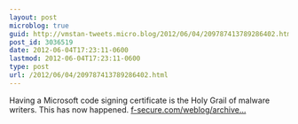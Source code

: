 ```yaml
---
layout: post
microblog: true
guid: http://vmstan-tweets.micro.blog/2012/06/04/209787413789286402.html
post_id: 3036519
date: 2012-06-04T17:23:11-0600
lastmod: 2012-06-04T17:23:11-0600
type: post
url: /2012/06/04/209787413789286402.html
---
```

Having a Microsoft code signing certificate is the Holy Grail of malware writers. This has now happened. <a href="https://www.f-secure.com/weblog/archives/00002377.html">f-secure.com/weblog/archive…</a>
